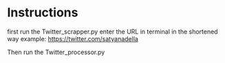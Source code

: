  # Instructions

 first run the Twitter_scrapper.py
 enter the URL in terminal in the shortened way
 example: https://twitter.com/satyanadella

 Then run the Twitter_processor.py